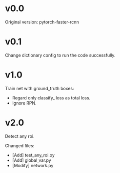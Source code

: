 # v0.0
Original version: pytorch-faster-rcnn

# v0.1
Change dictionary config to run the code successfully.

# v1.0  
Train net with ground_truth boxes:  
- Regard only classify_ loss as total loss.
- Ignore RPN.

# v2.0
Detect any roi.

Changed files:
- [Add] test_any_roi.oy
- [Add] global_var.py
- [Modify] network.py